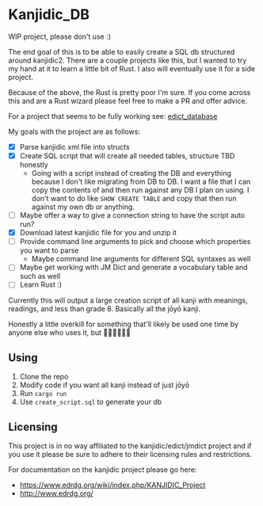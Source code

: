 # Kanjidic_DB

WIP project, please don't use :)

The end goal of this is to be able to easily create a SQL db structured around kanjidic2. There are a couple projects like this, but I wanted to try my hand at it to learn a little bit of Rust. I also will eventually use it for a side project.

Because of the above, the Rust is pretty poor I'm sure. If you come across this and are a Rust wizard please feel free to make a PR and offer advice.

For a project that seems to be fully working see: [edict_database](https://github.com/odrevet/edict_database)

My goals with the project are as follows:
* [x] Parse kanjidic xml file into structs
* [x] Create SQL script that will create all needed tables, structure TBD honestly
  * Going with a script instead of creating the DB and everything because I don't like migrating from DB to DB. I want a file that I can copy the contents of and then run against any DB I plan on using. I don't want to do like `SHOW CREATE TABLE` and copy that then run against my own db or anything.
* [ ] Maybe offer a way to give a connection string to have the script auto run?
* [x] Download latest kanjidic file for you and unzip it
* [ ] Provide command line arguments to pick and choose which properties you want to parse
  * Maybe command line arguments for different SQL syntaxes as well
* [ ] Maybe get working with JM Dict and generate a vocabulary table and such as well
* [ ] Learn Rust :)

Currently this will output a large creation script of all kanji with meanings, readings, and less than grade 8. Basically all the jōyō kanji.

Honestly a little overkill for something that'll likely be used one time by anyone else who uses it, but 🤷🏼‍♂️🤷🏼‍♂️

## Using

1. Clone the repo
2. Modify code if you want all kanji instead of just jōyō
3. Run `cargo run`
4. Use `create_script.sql` to generate your db

## Licensing

This project is in no way affiliated to the kanjidic/edict/jmdict project and if you use it please be sure to adhere to their licensing rules and restrictions.

For documentation on the kanjidic project please go here:
* https://www.edrdg.org/wiki/index.php/KANJIDIC_Project
* http://www.edrdg.org/
